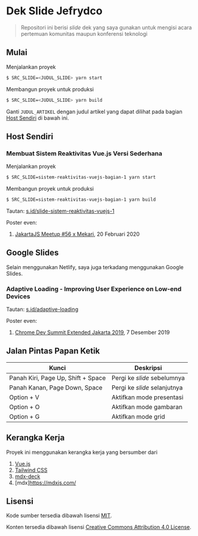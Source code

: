 # Dek Slide Jefrydco

> Repositori ini berisi _slide_ dek yang saya gunakan untuk mengisi acara pertemuan komunitas maupun konferensi teknologi

## Mulai

Menjalankan proyek

```bash
$ SRC_SLIDE=<JUDUL_SLIDE> yarn start
```

Membangun proyek untuk produksi

```bash
$ SRC_SLIDE=<JUDUL_SLIDE> yarn build
```

Ganti `JUDUL_ARTIKEL` dengan judul artikel yang dapat dilihat pada bagian [Host Sendiri](#host-sendiri) di bawah ini.

## Host Sendiri

### Membuat Sistem Reaktivitas Vue.js Versi Sederhana

Menjalankan proyek

```bash
$ SRC_SLIDE=sistem-reaktivitas-vuejs-bagian-1 yarn start
```

Membangun proyek untuk produksi

```bash
$ SRC_SLIDE=sistem-reaktivitas-vuejs-bagian-1 yarn build
```

Tautan: [s.id/slide-sistem-reaktivitas-vuejs-1](https://s.id/slide-sistem-reaktivitas-vuejs-1)

Poster even:
1. [JakartaJS Meetup #56 x Mekari](/public/poster/jakartajs-meetup-56-x-mekari.jpeg), 20 Februari 2020

## Google Slides

Selain menggunakan Netlify, saya juga terkadang menggunakan Google Slides.

### Adaptive Loading - Improving User Experience on Low-end Devices

Tautan: [s.id/adaptive-loading](https://s.id/adaptive-loading)

Poster even:
1. [Chrome Dev Summit Extended Jakarta 2019](/public/poster/chrome-dev-summit-extended-jakarta-2019.png), 7 Desember 2019

## Jalan Pintas Papan Ketik

| Kunci       | Deskripsi                                           |
| ----------- | ----------------------------------------------------|
| Panah Kiri, Page Up, Shift + Space | Pergi ke _slide_ sebelumnya  |
| Panah Kanan, Page Down, Space | Pergi ke _slide_ selanjutnya      |
| Option + V  | Aktifkan mode presentasi                            |
| Option + O  | Aktifkan mode gambaran                              |
| Option + G  | Aktifkan mode grid                                  |

## Kerangka Kerja

Proyek ini menggunakan kerangka kerja yang bersumber dari

1. [Vue.js](https://vuejs.org)
2. [Tailwind CSS](https://tailwindcss.com/)
3. [mdx-deck](https://github.com/jxnblk/mdx-deck)
4. [mdx]https://mdxjs.com/

## Lisensi

Kode sumber tersedia dibawah lisensi [MIT](https://choosealicense.com/licenses/mit/).

Konten tersedia dibawah lisensi [Creative Commons Attribution 4.0 License](https://creativecommons.org/licenses/by/4.0/).
